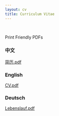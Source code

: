 ```yaml
---
layout: cv
title: Curriculum Vitae
---
```


<br />

Print Friendly PDFs

### 中文
<a href="https://yuliwu.github.io/cv/print/简历_吴玉立.pdf" target="_blank">简历.pdf</a>

### English
<a href="https://yuliwu.github.io/cloud/ba/CV_YuliWu.pdf" target="_blank">CV.pdf</a>

### Deutsch
<a href="https://yuliwu.github.io/cloud/ba/Lebenslauf_YuliWu.pdf" target="_blank">Lebenslauf.pdf</a>
